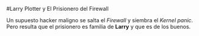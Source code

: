 #Larry Plotter y El Prisionero del Firewall

Un supuesto hacker maligno se salta el *Firewall* y siembra el *Kernel panic*.
Pero resulta que el prisionero es familia de **Larry** y que es de los buenos.